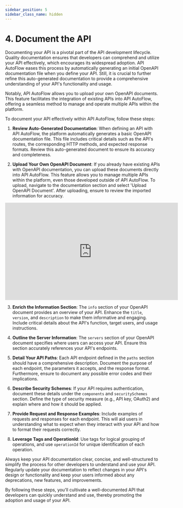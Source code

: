 ```yaml
---
sidebar_position: 5
sidebar_class_name: hidden
---
```

# 4. Document the API

Documenting your API is a pivotal part of the API development lifecycle. Quality documentation ensures that developers can comprehend and utilize your API effectively, which encourages its widespread adoption. API AutoFlow eases this process by automatically generating an initial OpenAPI documentation file when you define your API. Still, it is crucial to further refine this auto-generated documentation to provide a comprehensive understanding of your API's functionality and usage.

Notably, API AutoFlow allows you to upload your own OpenAPI documents. This feature facilitates the integration of existing APIs into API AutoFlow, offering a seamless method to manage and operate multiple APIs within the platform.

To document your API effectively within API AutoFlow, follow these steps:

1. **Review Auto-Generated Documentation**: When defining an API with API AutoFlow, the platform automatically generates a basic OpenAPI documentation file. This file includes critical details such as the API's routes, the corresponding HTTP methods, and expected response formats. Review this auto-generated document to ensure its accuracy and completeness.

2. **Upload Your Own OpenAPI Document**: If you already have existing APIs with OpenAPI documentation, you can upload these documents directly into API AutoFlow. This feature allows you to manage multiple APIs within the platform, even those developed outside of API AutoFlow. To upload, navigate to the documentation section and select 'Upload OpenAPI Document'. After uploading, ensure to review the imported information for accuracy.

<div class="video">
    <iframe width="560" height="315" src="https://www.youtube.com/embed/mgiprRCbJYU" frameborder="0" allow="accelerometer; autoplay; clipboard-write; encrypted-media; gyroscope; picture-in-picture" allowfullscreen>
    </iframe>
</div>


3. **Enrich the Information Section**: The `info` section of your OpenAPI document provides an overview of your API. Enhance the `title`, `version`, and `description` to make them informative and engaging. Include critical details about the API's function, target users, and usage instructions.

4. **Outline the Server Information**: The `servers` section of your OpenAPI document specifies where users can access your API. Ensure this section accurately references your API's endpoints.

5. **Detail Your API Paths**: Each API endpoint defined in the `paths` section should have a comprehensive description. Document the purpose of each endpoint, the parameters it accepts, and the response format. Furthermore, ensure to document any possible error codes and their implications.

6. **Describe Security Schemes**: If your API requires authentication, document these details under the `components` and `securitySchemes` section. Define the type of security measure (e.g., API key, OAuth2) and explain where and how it should be applied.

7. **Provide Request and Response Examples**: Include examples of requests and responses for each endpoint. This will aid users in understanding what to expect when they interact with your API and how to format their requests correctly.

8. **Leverage Tags and OperationId**: Use tags for logical grouping of operations, and use `operationId` for unique identification of each operation.

Always keep your API documentation clear, concise, and well-structured to simplify the process for other developers to understand and use your API. Regularly update your documentation to reflect changes in your API's design or functionality and keep your users informed about any deprecations, new features, and improvements.

By following these steps, you'll cultivate a well-documented API that developers can quickly understand and use, thereby promoting the adoption and usage of your API.